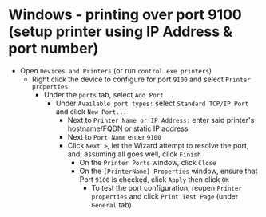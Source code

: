 # Windows - printing over port 9100 (setup printer using IP Address & port number)

- Open `Devices and Printers` (or run `control.exe printers`)
  - Right click the device to configure for port `9100` and select `Printer properties`
    - Under the `ports` tab, select `Add Port...`
      - Under `Available port types:` select `Standard TCP/IP Port` and click `New Port...`
        - Next to `Printer Name or IP Address:` enter said printer's hostname/FQDN or static IP address
        - Next to `Port Name` enter `9100`
        - Click `Next >`, let the Wizard attempt to resolve the port, and, assuming all goes well, click `Finish`
          - On the `Printer Ports` window, click `Close`
          - On the `[PrinterName] Properties` window, ensure that Port `9100` is checked, click `Apply` then click `OK`
            - To test the port configuration, reopen `Printer properties` and click `Print Test Page` (under `General` tab)

<!--
# ------------------------------------------------------------
#
# Citation(s)
#
#   en.wikipedia.org  |  "Page description language - Wikipedia"  |  https://en.wikipedia.org/wiki/Page_description_language
#
#   manuals.konicaminolta.eu  |  "For Network Connection (LPR/Port 9100/SMB)"  |  https://manuals.konicaminolta.eu/bizhub-PRO-1100/EN/contents/id06-_102140939.html
#
# ------------------------------------------------------------
-->